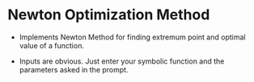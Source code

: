 # Newton Optimization Method

* Implements Newton Method for finding extremum point and optimal value of a function.

* Inputs are obvious. Just enter your symbolic function and the parameters asked in the prompt.